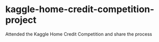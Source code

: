 # kaggle-home-credit-competition-project
Attended the Kaggle Home Credit Competition and share the process
